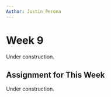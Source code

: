 ```yaml
---
Author: Justin Perona
---
```


# Week 9

Under construction.

## Assignment for This Week

Under construction.
